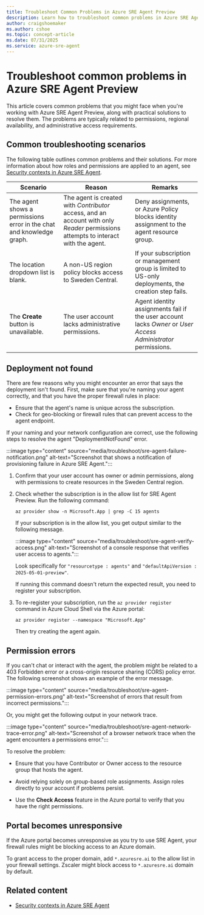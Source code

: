 ```yaml
---
title: Troubleshoot Common Problems in Azure SRE Agent Preview
description: Learn how to troubleshoot common problems in Azure SRE Agent.
author: craigshoemaker
ms.author: cshoe
ms.topic: concept-article
ms.date: 07/31/2025
ms.service: azure-sre-agent
---
```


# Troubleshoot common problems in Azure SRE Agent Preview

This article covers common problems that you might face when you're working with Azure SRE Agent Preview, along with practical solutions to resolve them. The problems are typically related to permissions, regional availability, and administrative access requirements.

## Common troubleshooting scenarios

The following table outlines common problems and their solutions. For more information about how roles and permissions are applied to an agent, see [Security contexts in Azure SRE Agent](./security-context.md).

| Scenario | Reason | Remarks |
|---|---|---|
| The agent shows a permissions error in the chat and knowledge graph. | The agent is created with *Contributor* access, and an account with only *Reader* permissions attempts to interact with the agent. | Deny assignments, or Azure Policy blocks identity assignment to the agent resource group.  |
| The location dropdown list is blank. | A non-US region policy blocks access to Sweden Central. | If your subscription or management group is limited to US-only deployments, the creation step fails. |
| The **Create** button is unavailable. | The user account lacks administrative permissions. | Agent identity assignments fail if the user account lacks *Owner* or *User Access Administrator* permissions. |

## Deployment not found

There are few reasons why you might encounter an error that says the deployment isn't found. First, make sure that you're naming your agent correctly, and that you have the proper firewall rules in place:

* Ensure that the agent's name is unique across the subscription.
* Check for geo-blocking or firewall rules that can prevent access to the agent endpoint.

If your naming and your network configuration are correct, use the following steps to resolve the agent "DeploymentNotFound" error.

:::image type="content" source="media/troubleshoot/sre-agent-failure-notification.png" alt-text="Screenshot that shows a notification of provisioning failure in Azure SRE Agent.":::

1. Confirm that your user account has owner or admin permissions, along with permissions to create resources in the Sweden Central region.

1. Check whether the subscription is in the allow list for SRE Agent Preview. Run the following command:

    ```azurecli
    az provider show -n Microsoft.App | grep -C 15 agents
    ```

    If your subscription is in the allow list, you get output similar to the following message.

    :::image type="content" source="media/troubleshoot/sre-agent-verify-access.png" alt-text="Screenshot of a console response that verifies user access to agents.":::

    Look specifically for `"resourcetype : agents"` and `"defaultApiVersion : 2025-05-01-preview"`.

    If running this command doesn't return the expected result, you need to register your subscription.

1. To re-register your subscription, run the `az provider register` command in Azure Cloud Shell via the Azure portal:

    ```azurecli
    az provider register --namespace "Microsoft.App"
    ```

    Then try creating the agent again.

## Permission errors

If you can't chat or interact with the agent, the problem might be related to a 403 Forbidden error or a cross-origin resource sharing (CORS) policy error. The following screenshot shows an example of the error message.

:::image type="content" source="media/troubleshoot/sre-agent-permission-errors.png" alt-text="Screenshot of errors that result from incorrect permissions.":::

Or, you might get the following output in your network trace.

:::image type="content" source="media/troubleshoot/sre-agent-network-trace-error.png" alt-text="Screenshot of a browser network trace when the agent encounters a permissions error.":::

To resolve the problem:

* Ensure that you have Contributor or Owner access to the resource group that hosts the agent.

* Avoid relying solely on group-based role assignments. Assign roles directly to your account if problems persist.

* Use the **Check Access** feature in the Azure portal to verify that you have the right permissions.

## Portal becomes unresponsive

If the Azure portal becomes unresponsive as you try to use SRE Agent, your firewall rules might be blocking access to an Azure domain.

To grant access to the proper domain, add `*.azuresre.ai` to the allow list in your firewall settings. Zscaler might block access to `*.azuresre.ai` domain by default.

## Related content

* [Security contexts in Azure SRE Agent](./security-context.md)
